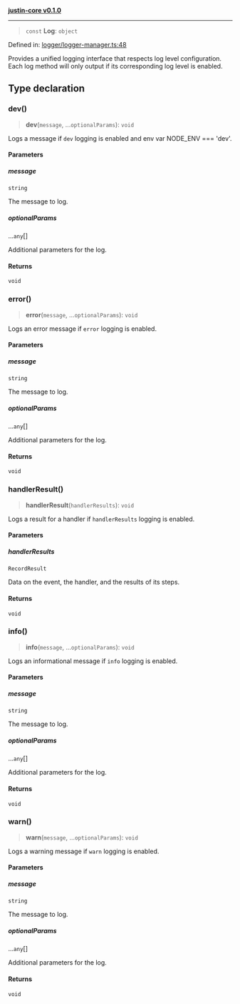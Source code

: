 [**justin-core v0.1.0**](../README.md)

***

> `const` **Log**: `object`

Defined in: [logger/logger-manager.ts:48](https://github.com/MIACollaborative/justin-core/blob/d7ac85767c605f4ece587ef724c9ea4072392fcd/src/logger/logger-manager.ts#L48)

Provides a unified logging interface that respects log level configuration.
Each log method will only output if its corresponding log level is enabled.

## Type declaration

### dev()

> **dev**(`message`, ...`optionalParams`): `void`

Logs a message if `dev` logging is enabled and env var NODE_ENV === 'dev'.

#### Parameters

##### message

`string`

The message to log.

##### optionalParams

...`any`[]

Additional parameters for the log.

#### Returns

`void`

### error()

> **error**(`message`, ...`optionalParams`): `void`

Logs an error message if `error` logging is enabled.

#### Parameters

##### message

`string`

The message to log.

##### optionalParams

...`any`[]

Additional parameters for the log.

#### Returns

`void`

### handlerResult()

> **handlerResult**(`handlerResults`): `void`

Logs a result for a handler if `handlerResults` logging is enabled.

#### Parameters

##### handlerResults

`RecordResult`

Data on the event, the handler, and the results of its steps.

#### Returns

`void`

### info()

> **info**(`message`, ...`optionalParams`): `void`

Logs an informational message if `info` logging is enabled.

#### Parameters

##### message

`string`

The message to log.

##### optionalParams

...`any`[]

Additional parameters for the log.

#### Returns

`void`

### warn()

> **warn**(`message`, ...`optionalParams`): `void`

Logs a warning message if `warn` logging is enabled.

#### Parameters

##### message

`string`

The message to log.

##### optionalParams

...`any`[]

Additional parameters for the log.

#### Returns

`void`
